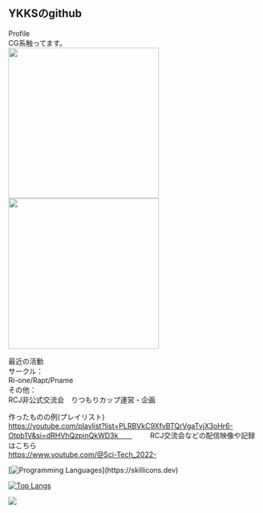 ##  YKKSのgithub

Profile  
CG系触ってます。  
<img src="https://github.com/user-attachments/assets/ad152ff7-2bd1-441f-8af4-50204ad85f7f" width="300"><img src="https://github.com/user-attachments/assets/9b612960-c849-46df-8fef-69a3a9305ad4" width="300">


最近の活動  
サークル：  
Ri-one/Rapt/Pname  
その他：  
RCJ非公式交流会　りつもりカップ運営・企画

作ったものの例(プレイリスト)  
https://youtube.com/playlist?list=PLRBVkC9XfvBTQrVgaTvjX3oHr6-Otpb1V&si=dRHVhQzpinQkWD3k　　
　　
RCJ交流会などの配信映像や記録はこちら  
https://www.youtube.com/@Sci-Tech_2022-  
  



[![Programming Languages](https://skillicons.dev/icons?i=blender,cpp,cs,discord,docker,github,kotlin,py,unity,)](https://skillicons.dev)

[![Top Langs](https://github-readme-stats.vercel.app/api/top-langs/?username=YKKS223)](https://github.com/anuraghazra/github-readme-stats)

![](https://github-profile-summary-cards.vercel.app/api/cards/profile-details?username=YKKS223&theme=2077)

<!--
**YKKS223/YKKS223** is a ✨ _special_ ✨ repository because its `README.md` (this file) appears on your GitHub profile.

Here are some ideas to get you started:

- 🔭 I’m currently working on ...
- 🌱 I’m currently learning ...
- 👯 I’m looking to collaborate on ...
- 🤔 I’m looking for help with ...
- 💬 Ask me about ...
- 📫 How to reach me: ...
- 😄 Pronouns: ...
- ⚡ Fun fact: ...
-->
